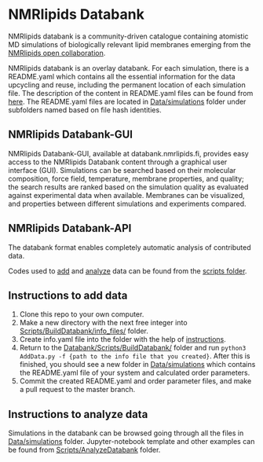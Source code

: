 # NMRlipids Databank 
NMRlipids databank is a community-driven catalogue containing atomistic MD simulations of biologically relevant lipid membranes emerging from the [NMRlipids open collaboration](http://nmrlipids.blogspot.com/2021/03/second-online-meeting-on-nmrlipids.html). 

NMRlipids databank is an overlay databank. For each simulation, there is a README.yaml which contains all the essential information for the data upcycling and reuse, including the permanent location of each simulation file. The description of the content in README.yaml files can be found from [here](https://github.com/NMRLipids/Databank/blob/main/Scripts/BuildDatabank/info_files/README.md). The README.yaml files are located in [Data/simulations](https://github.com/NMRLipids/Databank/tree/main/Data/Simulations) folder under subfolders named based on file hash identities. 

## NMRlipids Databank-GUI
NMRlipids Databank-GUI, available at databank.nmrlipids.fi, provides easy access to the NMRlipids Databank content
through a graphical user interface (GUI). Simulations can be searched based on their molecular composition, force field,
temperature, membrane properties, and quality; the search results are ranked based on the simulation quality as evaluated
against experimental data when available. Membranes can be visualized, and properties between different simulations and
experiments compared.

## NMRlipids Databank-API
The databank format enables completely automatic analysis of contributed data. 

Codes used to [add](https://github.com/NMRLipids/Databank/tree/main/Scripts/BuildDatabank) and [analyze](https://github.com/NMRLipids/Databank/tree/main/Scripts/BuildDatabank) data can be found from the [scripts folder](https://github.com/NMRLipids/Databank/tree/main/Scripts). 

## Instructions to add data

1. Clone this repo to your own computer.
2. Make a new directory with the next free integer into [Scripts/BuildDatabank/info_files/](https://github.com/NMRLipids/Databank/tree/main/Scripts/BuildDatabank/info_files) folder.
3. Create info.yaml file into the folder with the help of [instructions](https://github.com/NMRLipids/Databank/blob/main/Scripts/BuildDatabank/info_files/README.md).
4. Return to the [Databank/Scripts/BuildDatabank/](https://github.com/NMRLipids/Databank/tree/main/Scripts/BuildDatabank) folder and run
`python3 AddData.py -f {path to the info file that you created}`.
After this is finished, you should see a new folder in [Data/simulations](https://github.com/NMRLipids/Databank/tree/main/Data/Simulations) which contains the README.yaml file of your system and calculated order parameters.
5. Commit the created README.yaml and order parameter files, and make a pull request to the master branch.

## Instructions to analyze data

Simulations in the databank can be browsed going through all the files in [Data/simulations](https://github.com/NMRLipids/Databank/tree/main/Data/Simulations) folder. Jupyter-notebook template and other examples can be found from [Scripts/AnalyzeDatabank](https://github.com/NMRLipids/Databank/tree/main/Scripts/AnalyzeDatabank) folder.
